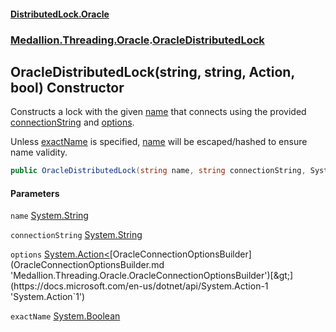 #### [DistributedLock.Oracle](README.md 'README')
### [Medallion.Threading.Oracle](Medallion.Threading.Oracle.md 'Medallion.Threading.Oracle').[OracleDistributedLock](OracleDistributedLock.md 'Medallion.Threading.Oracle.OracleDistributedLock')

## OracleDistributedLock(string, string, Action<OracleConnectionOptionsBuilder>, bool) Constructor

Constructs a lock with the given [name](OracleDistributedLock..ctor.2/b645uSsJRoN1RGNqS0EQ.md#Medallion.Threading.Oracle.OracleDistributedLock.OracleDistributedLock(string,string,System.Action_Medallion.Threading.Oracle.OracleConnectionOptionsBuilder_,bool).name 'Medallion.Threading.Oracle.OracleDistributedLock.OracleDistributedLock(string, string, System.Action<Medallion.Threading.Oracle.OracleConnectionOptionsBuilder>, bool).name') that connects using the provided [connectionString](OracleDistributedLock..ctor.2/b645uSsJRoN1RGNqS0EQ.md#Medallion.Threading.Oracle.OracleDistributedLock.OracleDistributedLock(string,string,System.Action_Medallion.Threading.Oracle.OracleConnectionOptionsBuilder_,bool).connectionString 'Medallion.Threading.Oracle.OracleDistributedLock.OracleDistributedLock(string, string, System.Action<Medallion.Threading.Oracle.OracleConnectionOptionsBuilder>, bool).connectionString') and
[options](OracleDistributedLock..ctor.2/b645uSsJRoN1RGNqS0EQ.md#Medallion.Threading.Oracle.OracleDistributedLock.OracleDistributedLock(string,string,System.Action_Medallion.Threading.Oracle.OracleConnectionOptionsBuilder_,bool).options 'Medallion.Threading.Oracle.OracleDistributedLock.OracleDistributedLock(string, string, System.Action<Medallion.Threading.Oracle.OracleConnectionOptionsBuilder>, bool).options').

Unless [exactName](OracleDistributedLock..ctor.2/b645uSsJRoN1RGNqS0EQ.md#Medallion.Threading.Oracle.OracleDistributedLock.OracleDistributedLock(string,string,System.Action_Medallion.Threading.Oracle.OracleConnectionOptionsBuilder_,bool).exactName 'Medallion.Threading.Oracle.OracleDistributedLock.OracleDistributedLock(string, string, System.Action<Medallion.Threading.Oracle.OracleConnectionOptionsBuilder>, bool).exactName') is specified, [name](OracleDistributedLock..ctor.2/b645uSsJRoN1RGNqS0EQ.md#Medallion.Threading.Oracle.OracleDistributedLock.OracleDistributedLock(string,string,System.Action_Medallion.Threading.Oracle.OracleConnectionOptionsBuilder_,bool).name 'Medallion.Threading.Oracle.OracleDistributedLock.OracleDistributedLock(string, string, System.Action<Medallion.Threading.Oracle.OracleConnectionOptionsBuilder>, bool).name') will be escaped/hashed to ensure name validity.

```csharp
public OracleDistributedLock(string name, string connectionString, System.Action<Medallion.Threading.Oracle.OracleConnectionOptionsBuilder>? options=null, bool exactName=false);
```
#### Parameters

<a name='Medallion.Threading.Oracle.OracleDistributedLock.OracleDistributedLock(string,string,System.Action_Medallion.Threading.Oracle.OracleConnectionOptionsBuilder_,bool).name'></a>

`name` [System.String](https://docs.microsoft.com/en-us/dotnet/api/System.String 'System.String')

<a name='Medallion.Threading.Oracle.OracleDistributedLock.OracleDistributedLock(string,string,System.Action_Medallion.Threading.Oracle.OracleConnectionOptionsBuilder_,bool).connectionString'></a>

`connectionString` [System.String](https://docs.microsoft.com/en-us/dotnet/api/System.String 'System.String')

<a name='Medallion.Threading.Oracle.OracleDistributedLock.OracleDistributedLock(string,string,System.Action_Medallion.Threading.Oracle.OracleConnectionOptionsBuilder_,bool).options'></a>

`options` [System.Action&lt;](https://docs.microsoft.com/en-us/dotnet/api/System.Action-1 'System.Action`1')[OracleConnectionOptionsBuilder](OracleConnectionOptionsBuilder.md 'Medallion.Threading.Oracle.OracleConnectionOptionsBuilder')[&gt;](https://docs.microsoft.com/en-us/dotnet/api/System.Action-1 'System.Action`1')

<a name='Medallion.Threading.Oracle.OracleDistributedLock.OracleDistributedLock(string,string,System.Action_Medallion.Threading.Oracle.OracleConnectionOptionsBuilder_,bool).exactName'></a>

`exactName` [System.Boolean](https://docs.microsoft.com/en-us/dotnet/api/System.Boolean 'System.Boolean')